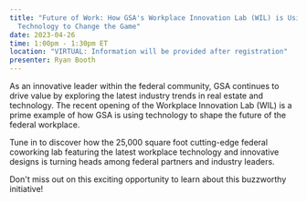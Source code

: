 ```yaml
---
title: "Future of Work: How GSA's Workplace Innovation Lab (WIL) is Using
  Technology to Change the Game"
date: 2023-04-26
time: 1:00pm - 1:30pm ET
location: "VIRTUAL: Information will be provided after registration"
presenter: Ryan Booth
---
```

As an innovative leader within the federal community, GSA continues to drive value by exploring the latest industry trends in real estate and technology. The recent opening of the Workplace Innovation Lab (WIL) is a prime example of how GSA is using technology to shape the future of the federal workplace.

Tune in to discover how the 25,000 square foot cutting-edge federal coworking lab featuring the latest workplace technology and innovative designs is turning heads among federal partners and industry leaders.

Don't miss out on this exciting opportunity to learn about this buzzworthy initiative!

